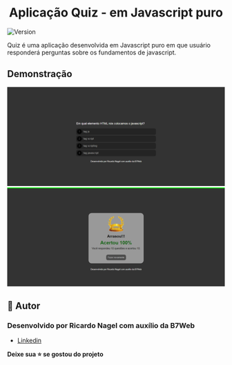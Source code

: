 <h1  align="center">Aplicação Quiz - em Javascript puro</h1>

<p><img  alt="Version"  src="https://img.shields.io/badge/version-0.1.0-blue.svg?cacheSeconds=2592000" /></p>

<p>
  Quiz é uma aplicação desenvolvida em Javascript puro em que usuário responderá perguntas sobre os fundamentos de javascript.
</p>

<h2 id="demonstracao">Demonstração</h2>

<p>
  <span><img src="./img/Screen_1.PNG" /></span>
  <span><img src="./img/Screen_2.PNG" /></span>

</p>

<h2 id="autora">👤 Autor</h2>

<h3>Desenvolvido por Ricardo Nagel com auxílio da B7Web</h3>

* [Linkedin](https://www.linkedin.com/in/ricardonagel/)

  
<strong align="center">Deixe sua ⭐️ se gostou do projeto</strong>

  
